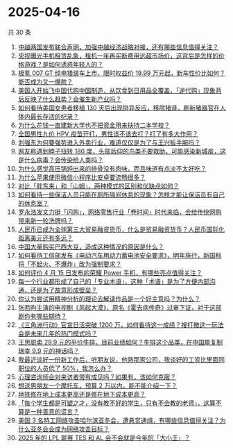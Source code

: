 # 2025-04-16

共 30 条

<!-- BEGIN ZHIHUVIDEO -->
<!-- 最后更新时间 Wed Apr 16 2025 08:56:21 GMT+0800 (China Standard Time) -->
1. [中越两国发布联合声明，加强中越经济战略对接，还有哪些信息值得关注？](https://www.zhihu.com/question/1895592975603577615)
1. [央视曝光手机租赁乱象，租机一年再买断费用远超市场价，这背后是怎样的价格游戏？是如何诱惑年轻人的？](https://www.zhihu.com/question/1895441115974427868)
1. [极氪 007 GT 纯电猎装车上市，限时权益价 19.99 万元起，新车性价比如何？能否成为又一爆款？](https://www.zhihu.com/question/9037826740)
1. [美国人开始飞中国代购中国制造，从饮食到日用品全覆盖，「逆代购」现象背后反映了什么趋势？会催生新产业吗？](https://www.zhihu.com/question/1895118920396009677)
1. [如何看待美国女患者移植 130 天后出现排异反应，移除猪肾，刷新猪器官在人体内最长存活的纪录？](https://www.zhihu.com/question/1894461532286472586)
1. [为什么花钱一直建新大学也不把资金用来扶持二本学校？](https://www.zhihu.com/question/1894504120913723440)
1. [全国男性九价 HPV 疫苗开打，男性该不该去打？打了有多大作用？](https://www.zhihu.com/question/1895466694790574506)
1. [刘强东为何要强势进入外卖行业，难道仅仅是为了与王兴扳手腕吗？](https://www.zhihu.com/question/12898372957)
1. [网友称遇到脖子扭转 180 度，头部后仰的鸟类不要救助，可能感染新城疫，这是什么病毒？会传染给人类吗？](https://www.zhihu.com/question/1894875510279989148)
1. [为什么感觉高压锅炖出来的排骨没有肉味，而且味道有点淡不太好吃？](https://www.zhihu.com/question/1892128590264525040)
1. [为什么苹果使用微信小程序比安卓要流畅很多？](https://www.zhihu.com/question/11128380308)
1. [对比「胖东来」和「山姆」，两种模式的区别和优缺点如何？](https://www.zhihu.com/question/1895430350932505139)
1. [如何看待一些保洁人员只能在厕所隔间休息的现象？怎样才能让保洁员有自己的休息室？](https://www.zhihu.com/question/14652992440)
1. [罗永浩发文力挺「闪购」，网络零售行业「卷时间」时代来临，会给传统网购带来新一轮洗牌吗？](https://www.zhihu.com/question/1895511515672573061)
1. [人民币已成为全球第三大贸易融资货币，什么是贸易融资货币？人民币国际化距离美元还有多远？](https://www.zhihu.com/question/1895421362576779040)
1. [中国大量购买巴西大豆，造成这种情况的原因是什么？](https://www.zhihu.com/question/1894671850765804427)
1. [如何看待工信部发布《电动汽车用动力蓄电池安全要求》，明年施行，新国标将「不起火、不爆炸」改为强制要求？](https://www.zhihu.com/question/1895427385853175301)
1. [如何评价 4 月 15 日发布的荣耀 Power 手机，有哪些亮点值得关注？](https://www.zhihu.com/question/1895562013117237097)
1. [每一个行业都形成了自己的「专业术语」，这种「术语」是为了方便内部沟通，还是为了故意形成壁垒？](https://www.zhihu.com/question/1894009187534608119)
1. [你认为尝试用精神分析的理论去解读作品是一个好主意吗？为什么？](https://www.zhihu.com/question/1895016150565365266)
1. [张若昀主演的电视剧《风起大漠》，原名《霍去病传奇》过审下证，对于这部剧你有哪些期待？](https://www.zhihu.com/question/1895194822819684361)
1. [《三角洲行动》官宣日活突破 1200 万，如何看待这一成绩？搜打撤这一玩法会是未来几年的热门模式吗？](https://www.zhihu.com/question/1895127940590696221)
1. [王思聪卖 29.9 元的平价牛排，目前业绩如何？牛排这个品类，在中国能复制瑞幸 9.9 元的神话吗？](https://www.zhihu.com/question/1894437224612881372)
1. [我最近谈好一份新工作后，听朋友说，他熟那家公司，我谈好的工资比里面同职位的人员低了 50%，我怎么办？](https://www.zhihu.com/question/1894692302003339406)
1. [心理咨询师会对来访者带有成见吗？如果有，该如何克服？](https://www.zhihu.com/question/1887103414082729125)
1. [想送男朋友一个摩托车，预算 2 万以内，能不能介绍一下？](https://www.zhihu.com/question/1894804156922983618)
1. [地铁修在地上成本更高还是修在地下成本更高？](https://www.zhihu.com/question/1895177136853201749)
1. [「每个学生都是可塑之才，没有教不好的学生，只有不会教的老师」，这算不算是一种善意的谎言？](https://www.zhihu.com/question/1894270076414296926)
1. [美国 3 名特工网络攻击哈尔滨亚冬会，遭悬赏通缉，有哪些信息值得关注？为什么亚冬会会成为网络攻击目标？](https://www.zhihu.com/question/1895402557909725481)
1. [2025 年的 LPL 联赛 TES 和 AL 会不会就是今年的「大小王」？](https://www.zhihu.com/question/1893791385490026844)
<!-- END ZHIHUVIDEO -->
